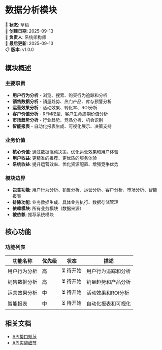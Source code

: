 # 数据分析模块

📝 **状态**: 草稿  
📅 **创建日期**: 2025-09-13  
👤 **负责人**: 系统架构师  
🔄 **最后更新**: 2025-09-13  
📋 **版本**: v1.0.0  

## 模块概述

### 主要职责
- **用户行为分析** - 浏览、搜索、购买行为追踪和分析
- **销售数据分析** - 销量趋势、热门产品、库存预警分析
- **运营效果分析** - 活动效果、转化率、ROI分析
- **客户价值分析** - RFM模型、客户生命周期价值分析
- **市场趋势分析** - 行业趋势、竞品分析、机会识别
- **智能报表** - 自动化报表生成、可视化展示、决策支持

### 业务价值
- **核心价值**: 通过数据驱动决策，优化运营效果和用户体验
- **用户收益**: 更精准的推荐、更优质的服务体验
- **系统收益**: 提升运营效率、优化资源配置、增强竞争优势

### 模块边界
- **包含功能**: 用户行为分析、销售分析、运营分析、客户分析、市场分析、智能报表
- **排除功能**: 业务数据生成、具体业务执行、数据存储管理
- **依赖模块**: 所有业务模块（数据来源）
- **被依赖**: 推荐系统模块

## 核心功能

### 功能列表
| 功能名称 | 优先级 | 状态 | 描述 |
|---------|--------|------|------|
| 用户行为分析 | 高 | ⏳ 待开始 | 用户行为追踪和分析 |
| 销售数据分析 | 高 | ⏳ 待开始 | 销量趋势和产品分析 |
| 运营效果分析 | 中 | ⏳ 待开始 | 活动效果和ROI分析 |
| 智能报表 | 中 | ⏳ 待开始 | 自动化报表和可视化 |

## 相关文档
- [API接口规范](./api-spec.md)
- [API实施细节](./api-implementation.md)